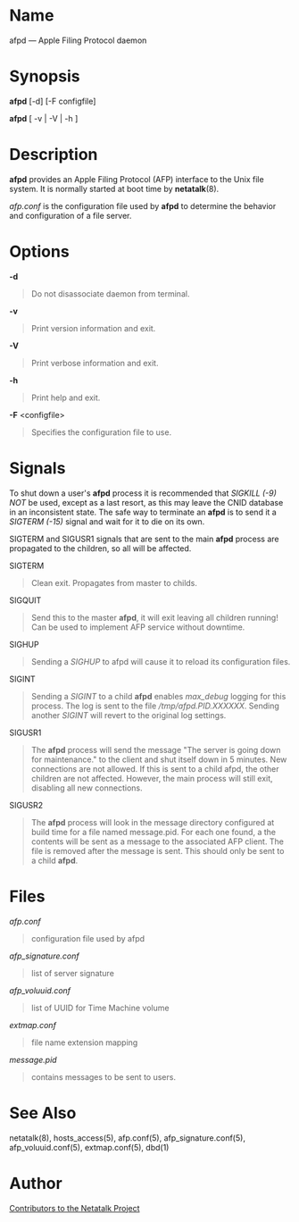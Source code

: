 # Name

afpd — Apple Filing Protocol daemon

# Synopsis

**afpd** [-d] [-F configfile]

**afpd** [ -v | -V | -h ]

# Description

**afpd** provides an Apple Filing Protocol (AFP) interface to the Unix
file system. It is normally started at boot time by **netatalk**(8).

*afp.conf* is the configuration file used by **afpd** to determine the
behavior and configuration of a file server.

# Options

**-d**

> Do not disassociate daemon from terminal.

**-v**

> Print version information and exit.

**-V**

> Print verbose information and exit.

**-h**

> Print help and exit.

**-F** <configfile\>

> Specifies the configuration file to use.

# Signals

To shut down a user's **afpd** process it is recommended that
*SIGKILL (-9)* *NOT* be used, except as a last resort, as this may leave
the CNID database in an inconsistent state. The safe way to terminate an
**afpd** is to send it a *SIGTERM (-15)* signal and wait for it to die on
its own.

SIGTERM and SIGUSR1 signals that are sent to the main **afpd** process are
propagated to the children, so all will be affected.

SIGTERM

> Clean exit. Propagates from master to childs.

SIGQUIT

> Send this to the master **afpd**, it will exit leaving all children
running! Can be used to implement AFP service without downtime.

SIGHUP

> Sending a *SIGHUP* to afpd will cause it to reload its configuration
files.

SIGINT

> Sending a *SIGINT* to a child **afpd** enables *max_debug* logging for
this process. The log is sent to the file */tmp/afpd.PID.XXXXXX*.
Sending another *SIGINT* will revert to the original log settings.

SIGUSR1

> The **afpd** process will send the message "The server is going down for
maintenance." to the client and shut itself down in 5 minutes. New
connections are not allowed. If this is sent to a child afpd, the other
children are not affected. However, the main process will still exit,
disabling all new connections.

SIGUSR2

> The **afpd** process will look in the message directory configured at
build time for a file named message.pid. For each one found, a the
contents will be sent as a message to the associated AFP client. The
file is removed after the message is sent. This should only be sent to a
child **afpd**.

# Files

*afp.conf*

> configuration file used by afpd

*afp_signature.conf*

> list of server signature

*afp_voluuid.conf*

> list of UUID for Time Machine volume

*extmap.conf*

> file name extension mapping

*message.pid*

> contains messages to be sent to users.

# See Also

netatalk(8), hosts_access(5), afp.conf(5),
afp_signature.conf(5), afp_voluuid.conf(5), extmap.conf(5),
dbd(1)

# Author

[Contributors to the Netatalk Project](https://netatalk.io/contributors)
